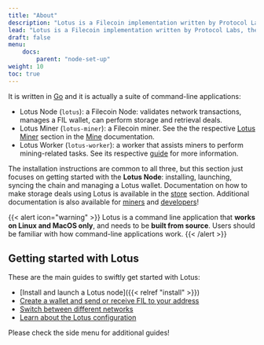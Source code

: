 ```yaml
---
title: "About"
description: "Lotus is a Filecoin implementation written by Protocol Labs, the creators of IPFS, libp2p, and Filecoin."
lead: "Lotus is a Filecoin implementation written by Protocol Labs, the creators of IPFS, libp2p, and Filecoin."
draft: false
menu:
    docs:
        parent: "node-set-up"
weight: 10
toc: true
---
```


It is written in [Go](https://golang.org) and it is actually a suite of command-line applications:

- Lotus Node (`lotus`): a Filecoin Node: validates network transactions, manages a FIL wallet, can perform storage and retrieval deals.
- Lotus Miner (`lotus-miner`): a Filecoin miner. See the the respective [Lotus Miner](../../mine/lotus/README.md) section in the [Mine](../../mine/README.md) documentation.
- Lotus Worker (`lotus-worker`): a worker that assists miners to perform mining-related tasks. See its respective [guide](../../mine/lotus/seal-workers.md) for more information.

The installation instructions are common to all three, but this section just focuses on getting started with the **Lotus Node**: installing, launching, syncing the chain and managing a Lotus wallet. Documentation on how to make storage deals using Lotus is available in the [store](../../store/lotus/README.md) section. Additional documentation is also available for [miners](../../mine/lotus/README.md) and [developers](../../build/lotus/README.md)!

{{< alert icon="warning" >}}
Lotus is a command line application that **works on Linux and MacOS only**, and needs to be **built from source**. Users should be familiar with how command-line applications work.
{{< /alert >}}

## Getting started with Lotus

These are the main guides to swiftly get started with Lotus:

- [Install and launch a Lotus node]({{< relref "install" >}})
- [Create a wallet and send or receive FIL to your address](send-and-receive-fil.md)
- [Switch between different networks](switch-networks.md)
- [Learn about the Lotus configuration](configuration-and-advanced-usage.md)

Please check the side menu for additional guides!
